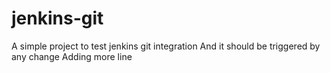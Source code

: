 # jenkins-git

A simple project to test jenkins git integration
And it should be triggered by any change
Adding more line
